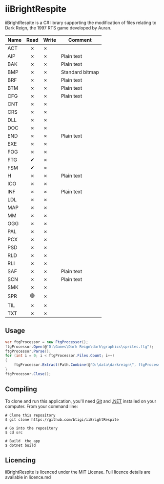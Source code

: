 ﻿iiBrightRespite
=========

iiBrightRespite is a C# library supporting the modification of files relating to Dark Reign, the 1997 RTS game developed by Auran.

| Name   | Read | Write | Comment
|--------|:----:|-------|--------
| ACT    | ✗   |   ✗   |
| AIP    | ✗   |   ✗   | Plain text
| BAK    | ✗   |   ✗   | Plain text
| BMP    | ✗   |   ✗   | Standard bitmap
| BRF    | ✗   |   ✗   | Plain text
| BTM    | ✗   |   ✗   | Plain text
| CFG    | ✗   |   ✗   | Plain text
| CNT    | ✗   |   ✗   |
| CRS    | ✗   |   ✗   |
| DLL    | ✗   |   ✗   |
| DOC    | ✗   |   ✗   |
| END    | ✗   |   ✗   | Plain text
| EXE    | ✗   |   ✗   |
| FOG    | ✗   |   ✗   |
| FTG    | ✔   |   ✗   |
| FSM    | ✔   |   ✗   |
| H      | ✗   |   ✗   | Plain text
| ICO    | ✗   |   ✗   |
| INF    | ✗   |   ✗   | Plain text
| LDL    | ✗   |   ✗   |
| MAP    | ✗   |   ✗   |
| MM     | ✗   |   ✗   |
| OGG    | ✗   |   ✗   |
| PAL    | ✗   |   ✗   |
| PCX    | ✗   |   ✗   |
| PSD    | ✗   |   ✗   |
| RLD    | ✗   |   ✗   |
| RLI    | ✗   |   ✗   |
| SAF    | ✗   |   ✗   | Plain text
| SCN    | ✗   |   ✗   | Plain text
| SMK    | ✗   |   ✗   |
| SPR    | 🟢   |   ✗   |
| TIL    | ✗   |   ✗   |
| TXT    | ✗   |   ✗   |

## Usage

```csharp
var ftgProcessor = new FtgProcessor();
ftgProcessor.Open(@"D:\Games\Dark Reign\dark\graphics\sprites.ftg");
ftgProcessor.Parse();
for (int i = 0; i < ftgProcessor.Files.Count; i++)
{
    ftgProcessor.Extract(Path.Combine(@"D:\data\darkreign\", ftgProcessor.Files[i].Filename.Split('\0')[0]), ftgProcessor.Files[i]);
}
ftgProcessor.Close();
```

## Compiling

To clone and run this application, you'll need [Git](https://git-scm.com) and [.NET](https://dotnet.microsoft.com/) installed on your computer. From your command line:

```
# Clone this repository
$ git clone https://github.com/btigi/iiBrightRespite

# Go into the repository
$ cd src

# Build  the app
$ dotnet build
```

## Licencing

iiBrightRespite is licenced under the MIT License. Full licence details are available in licence.md